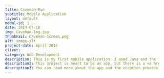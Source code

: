 ```yaml
---
title: Caveman Run
subtitle: Mobile Application
layout: default
modal-id: 1
date: 2014-07-18
img: Caveman-Img.jpg
thumbnail: Caveman-Screen.png
alt: image-alt
project-date: April 2014
client: 
category: Web Development
description: This is my first mobile application. I used Java and the libgdx library to create the app. I also learned the scene2d feature of libgdx for this project and incorporated it into the design of the app. You can find the full source code on <a href="https://github.com/Meitnerium109/Caveman-Run">github</a> and download the <a href="https://dl-web.dropbox.com/get/RunnerGame-android.apk?_subject_uid=137572684&w=AAA6iwG3bC2Feh5ePXgT5IToZCJHpGejgyCtRt43goRkDA&dl=1" download>android file</a>. 
description2: This project is meant to be an app, but there is a <a href="https://dl-web.dropbox.com/get/RunnerGame.jar?_subject_uid=137572684&w=AACwPeDSv0asPGXTfUOsRt1-7i9okXASsDG4UyyEe7aCBA&dl=1" download> desktop version </a> available. Instead of tapping left or right, press Z or X keys to play.
description3: You can read more about the app and the creation process in my <a href="No Blog Post Yet Lol.">blog post</a>.
---
```

